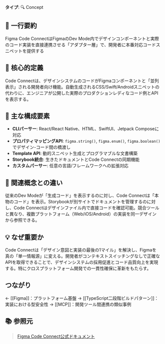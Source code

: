 **タイプ**: 🔍 Concept

## 📝 一行要約
Figma Code ConnectはFigmaのDev Mode内でデザインコンポーネントと実際のコード実装を直接連携させる「アダプター層」で、開発者に本番対応コードスニペットを提供する

## 🎯 核心的定義
Code Connectは、デザインシステムのコードがFigmaコンポーネントと「並列表示」される開発者向け機能。自動生成されるCSS/Swift/Androidスニペットの代わりに、エンジニアが公開した実際のプロダクションレディなコード例とAPIを表示する。

## 🌟 主な構成要素
- **CLIパーサー**: React/React Native、HTML、SwiftUI、Jetpack Composeに対応
- **プロパティマッピングAPI**: `figma.string()`, `figma.enum()`, `figma.boolean()`でデザイン-コード間の橋渡し
- **Template API**: 動的スニペット生成とプログラマブルな文書構築
- **Storybook統合**: 生きたドキュメントとCode Connectの同期機能
- **カスタムパーサー**: 任意の言語/フレームワークへの拡張対応

## 🔄 関連概念との違い
従来のDev Modeが「生成コード」を表示するのに対し、Code Connectは「本物のコード」を表示。Storybookが別サイトでドキュメントを管理するのに対し、Code Connectはデザインファイル内で直接コードを確認可能。競合ツールと異なり、複数プラットフォーム（Web/iOS/Android）の実装を同一デザインから参照できる。

## 💡 なぜ重要か
Code Connectは「デザイン意図と実装の最後の1マイル」を解決し、Figmaを真の「単一情報源」に変える。開発者がコンテキストスイッチングなしで正確なAPIを取得できることで、デザインシステムの採用促進とコード品質向上を実現する。特にクロスプラットフォーム開発での一貫性確保に革新をもたらす。

## つながり
← [[Figma]]：プラットフォーム基盤
→ [[TypeScript二段階ビルドパターン]]：実装における型安全性
→ [[MCP]]：開発ツール間連携の類似事例

## 📚 参照元
> [Figma Code Connect公式ドキュメント](https://figma.com/code-connect-docs/)